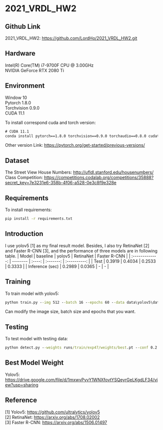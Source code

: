 # 2021_VRDL_HW2

## Github Link

2021_VRDL_HW2: https://github.com/LordHo/2021_VRDL_HW2.git

## Hardware

Intel(R) Core(TM) i7-9700F CPU @ 3.00GHz  
NVIDIA GeForce RTX 2080 Ti

## Environment

Window 10  
Pytorch 1.8.0  
Torchvision 0.9.0  
CUDA 11.1

To install correspond cuda and torch version:

```cmd
# CUDA 11.1
conda install pytorch==1.8.0 torchvision==0.9.0 torchaudio==0.8.0 cudatoolkit=11.1 -c pytorch -c conda-forge
```

Other version Link: https://pytorch.org/get-started/previous-versions/

## Dataset

The Street View House Numbers: http://ufldl.stanford.edu/housenumbers/  
Class Competition: https://competitions.codalab.org/competitions/35888?secret_key=7e3231e6-358b-4f06-a528-0e3c8f9e328e

## Requirements

To install requirements:

```cmd
pip install -r requirements.txt
```

## Introduction

I use yolov5 [1] as my final result model. Besides, I also try RetinaNet [2] and Faster R-CNN [3], and the performance of three models are in following table.
|      Model      | baseline | yolov5 | RetinaNet | Faster R-CNN |
| :-------------: | -------- | :----: | :-------: | :----------: |
|      Test       | 0.3919   | 0.4034 |  0.2533   |    0.3333    |
| Inference (sec) | 0.2989   | 0.0365 |     -     |      -       |

## Training

To train model with yolov5:

```cmd
python train.py --img 512 --batch 16 --epochs 60 --data data\yolov5\data.yaml --weights yolov5m.pt --workers 4
```

Can modify the image size, batch size and epochs that you want.

## Testing

To test model with testing data:

```cmd
python detect.py --weights runs/train/exp47/weights/best.pt --conf 0.2 --source data/test --save-txt --save-conf
```

## Best Model Weight

Yolov5: https://drive.google.com/file/d/1mxwvPyvY1WNXfovtYSQeyrGeLKgdLF34/view?usp=sharing  

## Reference

[1] Yolov5: https://github.com/ultralytics/yolov5  
[2] RetinaNet: https://arxiv.org/abs/1708.02002  
[3] Faster R-CNN: https://arxiv.org/abs/1506.01497